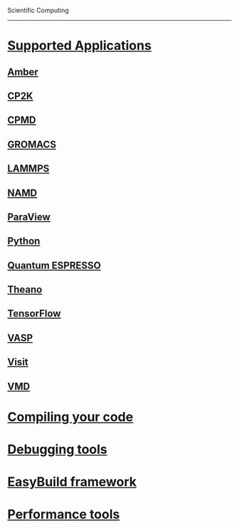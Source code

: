 Scientific Computing

---

<!-- use only links inside h1, h2, h3 and h4 -->

# [Supported Applications](https://eth-cscs.github.io/scientific_computing/supported_applications)
## [Amber](https://eth-cscs.github.io/scientific_computing/supported_applications/amber)
## [CP2K](https://eth-cscs.github.io/scientific_computing/supported_applications/cp2k)
## [CPMD](https://eth-cscs.github.io/scientific_computing/supported_applications/cpmd)
## [GROMACS](https://eth-cscs.github.io/scientific_computing/supported_applications/gromacs)
## [LAMMPS](https://eth-cscs.github.io/scientific_computing/supported_applications/lammps)
## [NAMD](https://eth-cscs.github.io/scientific_computing/supported_applications/namd)
## [ParaView](https://eth-cscs.github.io/scientific_computing/supported_applications/paraview)
## [Python](https://eth-cscs.github.io/scientific_computing/supported_applications/python)
## [Quantum ESPRESSO](https://eth-cscs.github.io/scientific_computing/supported_applications/quantumespresso)
## [Theano](https://eth-cscs.github.io/scientific_computing/supported_applications/theano)
## [TensorFlow](https://eth-cscs.github.io/scientific_computing/supported_applications/tensorflow)
## [VASP](https://eth-cscs.github.io/scientific_computing/supported_applications/vasp)
## [Visit](https://eth-cscs.github.io/scientific_computing/supported_applications/visit)
## [VMD](https://eth-cscs.github.io/scientific_computing/supported_applications/vmd)
# [Compiling your code](https://eth-cscs.github.io/scientific_computing/compiling_your_code)
# [Debugging tools](https://eth-cscs.github.io/scientific_computing/debugging_tools)
# [EasyBuild framework](https://eth-cscs.github.io/scientific_computing/easybuild_framework)
# [Performance tools](https://eth-cscs.github.io/scientific_computing/performance_tools)
